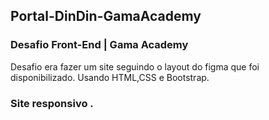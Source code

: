 ## Portal-DinDin-GamaAcademy
### Desafio Front-End | Gama Academy

Desafio era fazer um site seguindo o layout do figma que foi disponibilizado.
Usando HTML,CSS e Bootstrap.

### Site responsivo .



